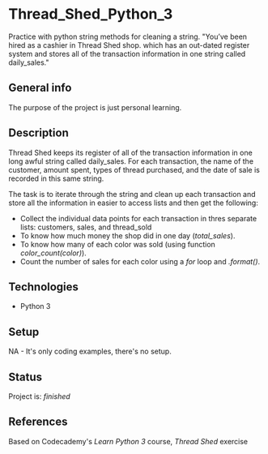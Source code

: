 # Thread_Shed_Python_3
Practice with python string methods for cleaning a string. "You’ve been hired as a cashier in Thread Shed shop. which has an out-dated register system and stores all of the transaction information in one string called daily_sales."

## General info
The purpose of the project is just personal learning.

## Description
Thread Shed keeps its register of all of the transaction information in one long awful string called daily_sales. For each transaction, the name of the customer, amount spent, types of thread purchased, and the date of sale is recorded in this same string. 

The task is to iterate through the string and clean up each transaction and store all the information in easier to access lists and then get the following:
* Collect the individual data points for each transaction in thres separate lists: customers, sales, and thread_sold
* To know how much money the shop did in one day (_total_sales_).
* To know how many of each color was sold (using function _color_count(color)_).
* Count the number of sales for each color using a _for_ loop and _.format()_.

## Technologies
* Python 3

## Setup
NA - It's only coding examples, there's no setup.

## Status
Project is:  _finished_

## References
Based on Codecademy's _Learn Python 3_ course, _Thread Shed_ exercise
